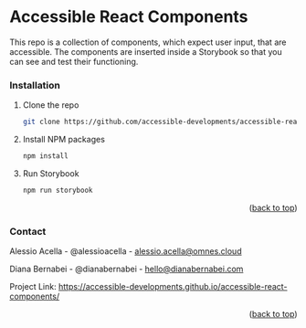 # Accessible React Components
This repo is a collection of components, which expect user input, that are accessible.
The components are inserted inside a Storybook so that you can see and test their functioning.

### Installation

1. Clone the repo
   ```sh
   git clone https://github.com/accessible-developments/accessible-react-components
   ```
3. Install NPM packages
   ```sh
   npm install
   ```
4. Run Storybook 
   ```sh
   npm run storybook
   ```

<p align="right">(<a href="#top">back to top</a>)</p>

### Contact

Alessio Acella - @alessioacella - alessio.acella@omnes.cloud

Diana Bernabei - @dianabernabei - hello@dianabernabei.com


Project Link: https://accessible-developments.github.io/accessible-react-components/

<p align="right">(<a href="#top">back to top</a>)</p>

